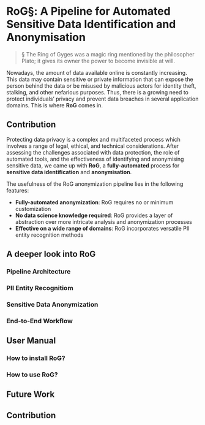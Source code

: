 # RoG§: A Pipeline for Automated Sensitive Data Identification and Anonymisation
> § The Ring of Gyges was a magic ring mentioned by the philosopher Plato; it gives its owner the power to become invisible at will.

Nowadays, the amount of data available online is constantly increasing. This data may contain sensitive or private information that can expose the person behind the data or be misused by malicious actors for identity theft, stalking, and other nefarious purposes. Thus, there is a growing need to protect individuals’ privacy and prevent data breaches in several application domains. This is where **RoG** comes in.

## Contribution
Protecting data privacy is a complex and multifaceted process which involves a range of legal, ethical, and technical considerations. After assessing the challenges associated with data protection, the role of automated tools, and the effectiveness of identifying and anonymising sensitive data, we came up with **RoG**, a **fully-automated** process for **sensitive data identification** and **anonymisation**.

The usefulness of the RoG anonymization pipeline lies in the following features:
* **Fully-automated anonymization**: RoG requires no or minimum customization
* **No data science knowledge required**: RoG provides a layer of abstraction over more intricate analysis and anonymization processes
* **Effective on a wide range of domains**: RoG incorporates versatile PII entity recognition methods 


## A deeper look into RoG
### Pipeline Architecture
### PII Entity Recognitiom
### Sensitive Data Anonymization
### End-to-End Workflow

## User Manual
### How to install RoG?
### How to use RoG?

## Future Work
## Contribution
